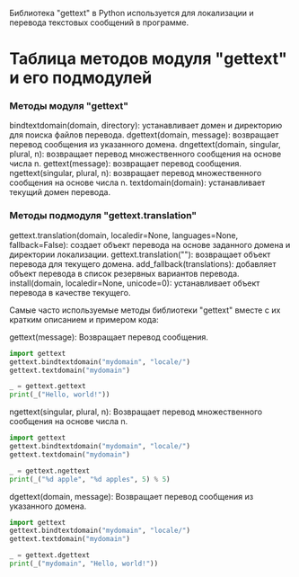 Библиотека "gettext" в Python используется для локализации и перевода текстовых сообщений в программе.

# Таблица методов модуля "gettext" и его подмодулей
### Методы модуля "gettext"
bindtextdomain(domain, directory): устанавливает домен и директорию для поиска файлов перевода.
dgettext(domain, message): возвращает перевод сообщения из указанного домена.
dngettext(domain, singular, plural, n): возвращает перевод множественного сообщения на основе числа n.
gettext(message): возвращает перевод сообщения.
ngettext(singular, plural, n): возвращает перевод множественного сообщения на основе числа n.
textdomain(domain): устанавливает текущий домен перевода.

### Методы подмодуля "gettext.translation"
gettext.translation(domain, localedir=None, languages=None, fallback=False): создает объект перевода на основе заданного домена и директории локализации.
gettext.translation(""): возвращает объект перевода для текущего домена.
add_fallback(translations): добавляет объект перевода в список резервных вариантов перевода.
install(domain, localedir=None, unicode=0): устанавливает объект перевода в качестве текущего.

Самые часто используемые методы библиотеки "gettext" вместе с их кратким описанием и примером кода:

gettext(message): Возвращает перевод сообщения.

```python
import gettext
gettext.bindtextdomain("mydomain", "locale/")
gettext.textdomain("mydomain")

_ = gettext.gettext
print(_("Hello, world!"))
```

ngettext(singular, plural, n): Возвращает перевод множественного сообщения на основе числа n.

```python
import gettext
gettext.bindtextdomain("mydomain", "locale/")
gettext.textdomain("mydomain")

_ = gettext.ngettext
print(_("%d apple", "%d apples", 5) % 5)
```

dgettext(domain, message): Возвращает перевод сообщения из указанного домена.

```python
import gettext
gettext.bindtextdomain("mydomain", "locale/")
gettext.textdomain("mydomain")

_ = gettext.dgettext
print(_("mydomain", "Hello, world!"))
```

